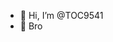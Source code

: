 - 👋 Hi, I’m @TOC9541
- 👀 Bro

<!---
TOC9541/TOC9541 is a ✨ special ✨ repository because its `README.md` (this file) appears on your GitHub profile.
You can click the Preview link to take a look at your changes.
--->
